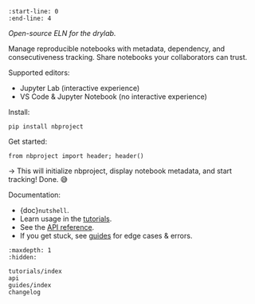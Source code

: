 ```{include} ../README.md
:start-line: 0
:end-line: 4
```

_Open-source ELN for the drylab._

Manage reproducible notebooks with metadata, dependency, and consecutiveness tracking.
Share notebooks your collaborators can trust.

Supported editors:

- Jupyter Lab (interactive experience)
- VS Code & Jupyter Notebook (no interactive experience)

Install:

```
pip install nbproject
```

Get started:

```
from nbproject import header; header()
```

→ This will initialize nbproject, display notebook metadata, and start tracking! Done. 😅

Documentation:

- {doc}`nutshell`.
- Learn usage in the [tutorials](tutorials/index).
- See the [API reference](api).
- If you get stuck, see [guides](guides/index) for edge cases & errors.

```{toctree}
:maxdepth: 1
:hidden:

tutorials/index
api
guides/index
changelog
```
